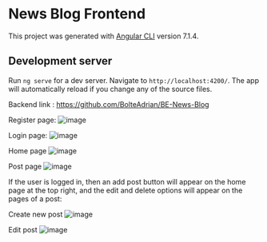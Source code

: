 # News Blog Frontend

This project was generated with [Angular CLI](https://github.com/angular/angular-cli) version 7.1.4.

## Development server

Run `ng serve` for a dev server. Navigate to `http://localhost:4200/`. The app will automatically reload if you change any of the source files.

Backend link : https://github.com/BolteAdrian/BE-News-Blog

Register page:
![image](https://user-images.githubusercontent.com/87446991/214426942-f4623799-ce31-431a-ad2f-cd71de553977.png)

Login page:
![image](https://user-images.githubusercontent.com/87446991/214426983-b560e9b4-ad3a-4ac3-9b1c-04d7656b8bd6.png)

Home page
![image](https://user-images.githubusercontent.com/87446991/214427154-4727b1ad-5a34-4749-9a4e-a7cf3c512d18.png)

Post page
![image](https://user-images.githubusercontent.com/87446991/214427129-9a427bed-9c6d-4ab1-9c1c-7885b7dfe017.png)

If the user is logged in, then an add post button will appear on the home page at the top right, and the edit and delete options will appear on the pages of a post:

Create new post
![image](https://user-images.githubusercontent.com/87446991/214427189-1a97a04f-c99f-4fdb-a5c0-7d9b8bfa1d0b.png)

Edit post
![image](https://user-images.githubusercontent.com/87446991/214427252-a2068e10-5c3d-45c7-8e68-854d201ecaec.png)
